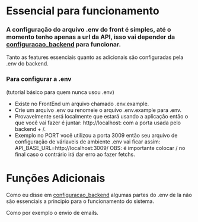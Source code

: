 # Essencial para funcionamento

### A configuração do arquivo .env do front é simples, até o momento tenho apenas a url da API, isso vai depender da [configuracao_backend](https://github.com/vitor-navarro/sistema_gerenciamento/blob/main/info/configuracao_backend.md) para funcionar.
Tanto as features essenciais quanto as adicionais são configuradas pela .env do backend.

### Para configurar a .env
(tutorial básico para quem nunca usou .env)

- Existe no FrontEnd um arquivo chamado .env.example.
- Crie um arquivo .env ou renomeie o arquivo .env.example para .env.
- Provavelmente será localmente que estará usando a aplicação então o que você vai fazer é juntar: http://localhost: com a porta usada pelo backend + /.
- Exemplo no PORT você utilizou a porta 3009 então seu arquivo de configuração de váriaveis de ambiente .env vai ficar assim:
API_BASE_URL=http://localhost:3009/
OBS: é importante colocar / no final caso o contrário irá dar erro ao fazer fetchs.

# Funções Adicionais

Como eu disse em [configuracao_backend](https://github.com/vitor-navarro/sistema_gerenciamento/blob/main/info/configuracao_backend.md) algumas partes do .env de la não são essenciais a principio para o funcionamento do sistema.

Como por exemplo o envio de emails.

